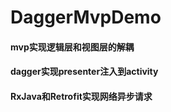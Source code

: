 # DaggerMvpDemo
#### mvp实现逻辑层和视图层的解耦
#### dagger实现presenter注入到activity
#### RxJava和Retrofit实现网络异步请求
